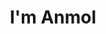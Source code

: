 ---
title : "I'm Anmol"
# full screen navigation
first_name : "AGARWAL"
last_name : "ANMOL"
bg_image : "images/backgrounds/bg.jpg"
# animated text loop
occupations:
- "Algo Trader"
- "Code Geek"
- "CryptoCurrency Maximalist"
- "Machine Learning Enthusiast"

# slider background image loop
slider_images:
- "images/slider/slider-6.jpg"
- "images/slider/slide-4.jpg"
- "images/slider/slider-5.jfif"

# button
button:
  enable : true
  label : "LET'S CONNECT"
  link : "#contact"


# custom style
custom_class: "" 
custom_attributes: "" 
custom_css: ""

---